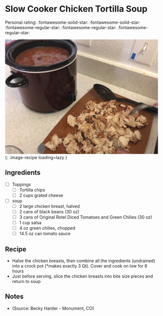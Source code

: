 <!-- Do not modify sections with "AUTO-*". They are updated by make.py -->

# Slow Cooker Chicken Tortilla Soup

<!-- rating=2; (User can specify rating on scale of 1-5) -->
<!-- AUTO-UserRating -->
Personal rating: :fontawesome-solid-star: :fontawesome-solid-star: :fontawesome-regular-star: :fontawesome-regular-star: :fontawesome-regular-star:
<!-- /AUTO-UserRating -->

<!-- name_image=slow_cooker_chicken_tortilla_soup.jpg; (User can specify image name if multiple exist) -->
<!-- AUTO-Image -->
![slow_cooker_chicken_tortilla_soup.jpg](./slow_cooker_chicken_tortilla_soup.jpg){: .image-recipe loading=lazy }
<!-- /AUTO-Image -->

## Ingredients

* [ ] Toppings
    * [ ] Tortilla chips
    * [ ] 2 cups grated cheese
* [ ] soup
    * [ ] 2 large chicken breast, halved
    * [ ] 2 cans of black beans (30 oz)
    * [ ] 3 cans of Original Rotel Diced Tomatoes and Green Chilies (30 oz)
    * [ ] 1 cup salsa
    * [ ] 4 oz green chilies, chopped
    * [ ] 14.5 oz can tomato sauce

## Recipe

* Halve the chicken breasts, then combine all the ingredients (undrained) into a crock pot (*makes exactly 3 Qt). Cover and cook on low for 8 hours
* Just before serving, slice the chicken breasts into bite size pieces and return to soup

## Notes

* (Source: Becky Harder - Monument, CO)
